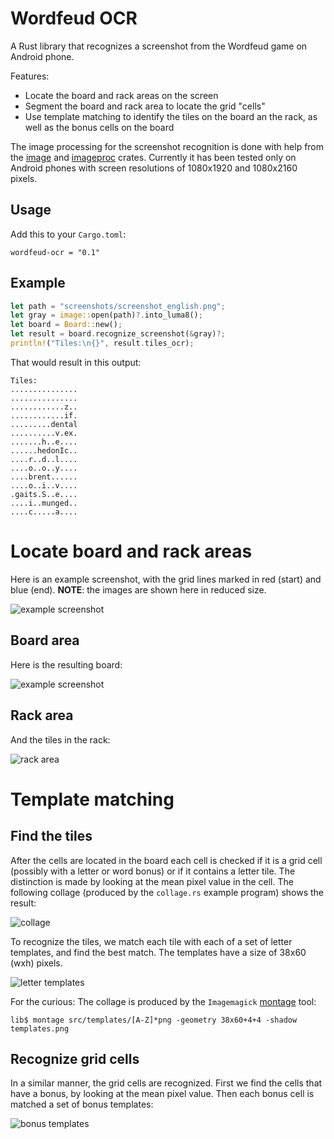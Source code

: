 # Wordfeud OCR
A Rust library that recognizes a screenshot from the Wordfeud game on Android phone. 

Features:

* Locate the board and rack areas on the screen
* Segment the board and rack area to locate the grid "cells"
* Use template matching to identify the tiles on the board an the rack, as well as the bonus cells on the board

The image processing for the screenshot recognition is done with help from the [image](https://github.com/image-rs/image) and [imageproc](https://github.com/image-rs/imageproc) crates.
Currently it has been tested only on Android phones with screen resolutions of 1080x1920 and 1080x2160 pixels.

## Usage

Add this to your `Cargo.toml`:

```
wordfeud-ocr = "0.1"
```

## Example

```Rust
let path = "screenshots/screenshot_english.png";
let gray = image::open(path)?.into_luma8();
let board = Board::new();
let result = board.recognize_screenshot(&gray)?;
println!("Tiles:\n{}", result.tiles_ocr);
```
That would result in this output:

```
Tiles:
...............
...............
............z..
............if.
.........dental
..........v.ex.
.......h..e....
......hedonIc..
....r..d..l....
....o..o..y....
....brent......
....o..i..v....
.gaits.S..e....
....i..munged..
....c.....a....
```
# Locate board and rack areas

Here is an example screenshot, with the grid lines marked in red (start) and blue (end). **NOTE**: the images are shown here in reduced size.

![example screenshot](images/screenshot-resized.png)

## Board area
Here is the resulting board:

![example screenshot](images/board-resized.png)

## Rack area
And the tiles in the rack:

![rack area](images/rack-resized.png)

# Template matching

## Find the tiles

After the cells are located in the board each cell is checked if it is a grid cell (possibly with a letter or word bonus) or if it contains a letter tile. The distinction is made by looking at the mean pixel value in the cell. 
The following collage (produced by the `collage.rs` example program) shows the result:

![collage](images/collage.png)

To recognize the tiles, we match each tile with each of a set of letter templates, and find the best match.
The templates have a size of 38x60 (wxh) pixels.

![letter templates](images/templates.png)

For the curious: The collage is produced by the `Imagemagick` [montage](https://legacy.imagemagick.org/Usage/montage/) tool:

```shell
lib$ montage src/templates/[A-Z]*png -geometry 38x60+4+4 -shadow templates.png
```


## Recognize grid cells

In a similar manner, the grid cells are recognized.
First we find the cells that have a bonus, by looking at the mean pixel value.
Then each bonus cell is matched a set of bonus templates:

![bonus templates](images/bonus.png)



